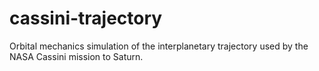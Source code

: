 # cassini-trajectory
Orbital mechanics simulation of the interplanetary trajectory used by the NASA Cassini mission to Saturn.
